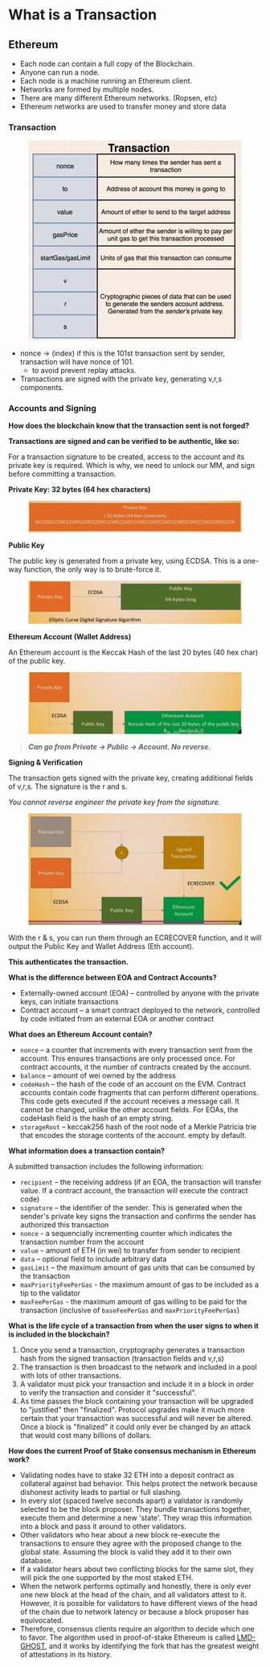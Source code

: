 # What is a Transaction

## Ethereum

* Each node can contain a full copy of the Blockchain.
* Anyone can run a node.
* Each node is a machine running an Ethereum client.
* Networks are formed by multiple nodes.
* There are many different Ethereum networks. (Ropsen, etc)
* Ethereum networks are used to transfer money and store data

### Transaction

<figure><img src="../.gitbook/assets/image (79).png" alt=""><figcaption></figcaption></figure>

* nonce -> (index) if this is the 101st transaction sent by sender, transaction will have nonce of 101.&#x20;
  * to avoid prevent replay attacks.
* Transactions are signed with the private key, generating v,r,s components.

### **Accounts and Signing**

**How does the blockchain know that the transaction sent is not forged?**

**Transactions are signed and can be verified to be authentic, like so:**

For a transaction signature to be created, access to the account and its private key is required. Which is why, we need to unlock our MM, and sign before committing a transaction.

**Private Key: 32 bytes (64 hex characters)**

<figure><img src="../.gitbook/assets/image (318).png" alt=""><figcaption></figcaption></figure>

**Public Key**

The public key is generated from a private key, using ECDSA. This is a one-way function, the only way is to brute-force it.

<figure><img src="../.gitbook/assets/image (134).png" alt=""><figcaption></figcaption></figure>

**Ethereum Account (Wallet Address)**

An Ethereum account is the Keccak Hash of the last 20 bytes (40 hex char) of the public key.

<figure><img src="../.gitbook/assets/image (162).png" alt=""><figcaption></figcaption></figure>

> _**Can go from Private -> Public -> Account. No reverse.**_

**Signing & Verification**

The transaction gets signed with the private key, creating additional fields of v,r,s. The signature is the r and s.

_You cannot reverse engineer the private key from the signature._

<figure><img src="../.gitbook/assets/image (209).png" alt=""><figcaption></figcaption></figure>

With the r & s, you can run them through an ECRECOVER function, and it will output the Public Key and Wallet Address (Eth account).

**This authenticates the transaction.**

**What is the difference between EOA and Contract Accounts?**

* Externally-owned account (EOA) – controlled by anyone with the private keys, can initiate transactions
* Contract account – a smart contract deployed to the network, controlled by code initiated from an external EOA or another contract

**What does an Ethereum Account contain?**

* `nonce` – a counter that increments with every transaction sent from the account. This ensures transactions are only processed once. For contract accounts, it the number of contracts created by the account.
* `balance` – amount of wei owned by the address
* `codeHash` – the hash of the code of an account on the EVM. Contract accounts contain code fragments that can perform different operations. This code gets executed if the account receives a message call. It cannot be changed, unlike the other account fields. For EOAs, the codeHash field is the hash of an empty string.
* `storageRoot` – keccak256 hash of the root node of a Merkle Patricia trie that encodes the storage contents of the account. empty by default.

**What information does a transaction contain?**

A submitted transaction includes the following information:

* `recipient` – the receiving address (if an EOA, the transaction will transfer value. If a contract account, the transaction will execute the contract code)
* `signature` – the identifier of the sender. This is generated when the sender's private key signs the transaction and confirms the sender has authorized this transaction
* `nonce` - a sequencially incrementing counter which indicates the transaction number from the account
* `value` – amount of ETH (in wei) to transfer from sender to recipient
* `data` – optional field to include arbitrary data
* `gasLimit` – the maximum amount of gas units that can be consumed by the transaction
* `maxPriorityFeePerGas` - the maximum amount of gas to be included as a tip to the validator
* `maxFeePerGas` - the maximum amount of gas willing to be paid for the transaction (inclusive of `baseFeePerGas` and `maxPriorityFeePerGas`)

**What is the life cycle of a transaction from when the user signs to when it is included in the blockchain?**

1. Once you send a transaction, cryptography generates a transaction hash from the signed transaction (transaction fields and v,r,s)
2. The transaction is then broadcast to the network and included in a pool with lots of other transactions.
3. A validator must pick your transaction and include it in a block in order to verify the transaction and consider it "successful".
4. As time passes the block containing your transaction will be upgraded to "justified" then "finalized". Protocol upgrades make it much more certain that your transaction was successful and will never be altered. Once a block is "finalized" it could only ever be changed by an attack that would cost many billions of dollars.

**How does the current Proof of Stake consensus mechanism in Ethereum work?**

* Validating nodes have to stake 32 ETH into a deposit contract as collateral against bad behavior. This helps protect the network because dishonest activity leads to partial or full slashing.
* In every slot (spaced twelve seconds apart) a validator is randomly selected to be the block proposer. They bundle transactions together, execute them and determine a new 'state'. They wrap this information into a block and pass it around to other validators.
* Other validators who hear about a new block re-execute the transactions to ensure they agree with the proposed change to the global state. Assuming the block is valid they add it to their own database.
* If a validator hears about two conflicting blocks for the same slot, they will pick the one supported by the most staked ETH.
* When the network performs optimally and honestly, there is only ever one new block at the head of the chain, and all validators attest to it. However, it is possible for validators to have different views of the head of the chain due to network latency or because a block proposer has equivocated.
* Therefore, consensus clients require an algorithm to decide which one to favor. The algorithm used in proof-of-stake Ethereum is called [LMD-GHOST](https://arxiv.org/pdf/2003.03052.pdf), and it works by identifying the fork that has the greatest weight of attestations in its history.

